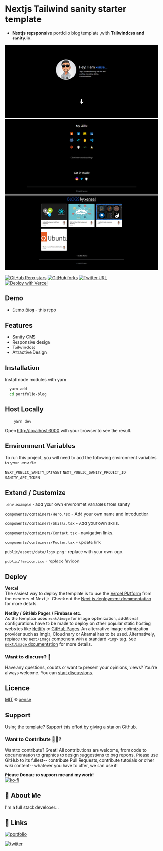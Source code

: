 # Nextjs Tailwind sanity starter template

- **Nextjs repsponsive** portfolio blog template ,with **Tailwindcss and sanity.io**.

![Web Cover](demos/1.png)
![Web Cover](demos/2.png)
![Web Cover](demos/3.png)
<!-- add mobile image later -->
[![GitHub Repo stars](https://img.shields.io/github/stars/xenseee/portfolio-blog?style=social)](https://github.com/xenseee/portfolio-blog/stargazers/)
[![GitHub forks](https://img.shields.io/github/forks/xenseee/portfolio-blog?style=social)](https://github.com/xenseee/portfolio-blog/network/)
[![Twitter URL](https://img.shields.io/twitter/url?style=social&url=https%3A%2F%2Ftwitter.com%2Fxenseee)](https://twitter.com/xenseee)
</br>
[![Deploy with Vercel](https://vercel.com/button)](https://vercel.com/new/git/external?repository-url=https://github.com/xenseee/portfolio-blog)

## Demo

- [Demo Blog](https://xense.vercel.app/) - this repo

## Features

- Sanity CMS
- Responsive design
- Tailwindcss
- Attractive Design

## Installation

Install node modules with yarn

```bash
  yarn add
  cd portfolio-blog
```

## Host Locally

```bash
    yarn dev
```

Open [http://localhost:3000](http://localhost:3000) with your browser to see the result.

## Environment Variables

To run this project, you will need to add the following environment variables to your .env file

`NEXT_PUBLIC_SANITY_DATASET`
`NEXT_PUBLIC_SANITY_PROJECT_ID`
`SANITY_API_TOKEN`

## Extend / Customize

`.env.example` - add your own environmet variables from sanity

`components/containers/Hero.tsx` - Add your own name and introduction

`components/containers/Skills.tsx` - Add your own skills.

`components/containers/Contact.tsx` - navigation links.

`components/containers/Footer.tsx` - update link

`public/assets/data/logo.png` - replace with your own logo.

`public/favicon.ico` - replace favicon

## Deploy

**Vercel**  
The easiest way to deploy the template is to use the [Vercel Platform](https://vercel.com) from the creators of Next.js. Check out the [Next.js deployment documentation](https://nextjs.org/docs/deployment) for more details.

**Netlify / GitHub Pages / Firebase etc.**  
As the template uses `next/image` for image optimization, additional configurations have to be made to deploy on other popular static hosting websites like [Netlify](https://www.netlify.com/) or [GitHub Pages](https://pages.github.com/). An alternative image optimization provider such as Imgix, Cloudinary or Akamai has to be used. Alternatively, replace the `next/image` component with a standard `<img>` tag. See [`next/image` documentation](https://nextjs.org/docs/basic-features/image-optimization) for more details.

### Want to discuss? 💬

Have any questions, doubts or want to present your opinions, views? You're always welcome. You can [start discussions](https://github.com/xenseee/portfolio-blog/discussions).

## Licence

[MIT](https://github.com/xenseee/portfolio-blog/blob/master/LICENSE) © [xense](https://xense.vercel.app)

## Support

Using the template? Support this effort by giving a star on GitHub.

### Want to Contribute 🙋‍♂️?

Want to contribute? Great!
All contributions are welcome, from code to documentation to graphics to design suggestions to bug reports. Please use GitHub to its fullest-- contribute Pull Requests, contribute tutorials or other wiki content-- whatever you have to offer, we can use it!

**Please Donate to support me and my work!**
</br>
[![ko-fi](https://ko-fi.com/img/githubbutton_sm.svg)](https://ko-fi.com/xensee)
</br>

## 🚀 About Me

I'm a full stack developer...

## 🔗 Links

[![portfolio](https://img.shields.io/badge/my_portfolio-000?style=for-the-badge&logo=ko-fi&logoColor=white)](https://xense.vercel.app/)
<!-- [![linkedin](https://img.shields.io/badge/linkedin-0A66C2?style=for-the-badge&logo=linkedin&logoColor=white)](https://www.linkedin.com/) -->
[![twitter](https://img.shields.io/badge/twitter-1DA1F2?style=for-the-badge&logo=twitter&logoColor=white)](https://twitter.com/xenseee)
